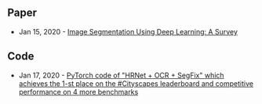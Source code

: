 ## Paper
- Jan 15, 2020 - [Image Segmentation Using Deep Learning: A Survey](https://arxiv.org/abs/2001.05566)

## Code
- Jan 17, 2020 - [PyTorch code of "HRNet + OCR + SegFix" which achieves the 1-st place on the #Cityscapes leaderboard and competitive performance on 4 more benchmarks](https://github.com/HRNet/HRNet-Semantic-Segmentation/tree/HRNet-OCR)